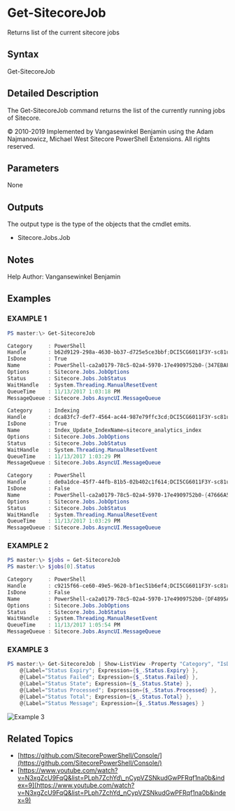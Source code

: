 # Get-SitecoreJob

Returns list of the current sitecore jobs

## Syntax

Get-SitecoreJob

## Detailed Description

The Get-SitecoreJob command returns the list of the currently running jobs of Sitecore.

© 2010-2019 Implemented by Vangasewinkel Benjamin using the Adam Najmanowicz, Michael West Sitecore PowerShell Extensions. All rights reserved.

## Parameters

None

## Outputs

The output type is the type of the objects that the cmdlet emits.

* Sitecore.Jobs.Job 

## Notes

Help Author: Vangansewinkel Benjamin

## Examples

### EXAMPLE 1

```powershell
PS master:\> Get-SitecoreJob

Category     : PowerShell
Handle       : b62d9129-298a-4630-bb37-d725e5ce3bbf;DCI5CG6011F3Y-sc81u3contact
IsDone       : True
Name         : PowerShell-ca2a0179-78c5-02a4-5970-17e4909752b0-{347EBAF8-6BE2-4ABC-91D0-36B36FCF414B}
Options      : Sitecore.Jobs.JobOptions
Status       : Sitecore.Jobs.JobStatus
WaitHandle   : System.Threading.ManualResetEvent
QueueTime    : 11/13/2017 1:03:18 PM
MessageQueue : Sitecore.Jobs.AsyncUI.MessageQueue

Category     : Indexing
Handle       : dca83fc7-def7-4564-ac44-987e79ffc3cd;DCI5CG6011F3Y-sc81u3contact
IsDone       : True
Name         : Index_Update_IndexName=sitecore_analytics_index
Options      : Sitecore.Jobs.JobOptions
Status       : Sitecore.Jobs.JobStatus
WaitHandle   : System.Threading.ManualResetEvent
QueueTime    : 11/13/2017 1:03:29 PM
MessageQueue : Sitecore.Jobs.AsyncUI.MessageQueue

Category     : PowerShell
Handle       : de0a1dce-45f7-44fb-81b5-02b402c1f614;DCI5CG6011F3Y-sc81u3contact
IsDone       : False
Name         : PowerShell-ca2a0179-78c5-02a4-5970-17e4909752b0-{47666A58-890B-4D13-8F15-3348643750E4}
Options      : Sitecore.Jobs.JobOptions
Status       : Sitecore.Jobs.JobStatus
WaitHandle   : System.Threading.ManualResetEvent
QueueTime    : 11/13/2017 1:03:29 PM
MessageQueue : Sitecore.Jobs.AsyncUI.MessageQueue
```

### EXAMPLE 2

```powershell
PS master:\> $jobs = Get-SitecoreJob
PS master:\> $jobs[0].Status

Category     : PowerShell
Handle       : c9215f66-ce60-49e5-9620-bf1ec51b6ef4;DCI5CG6011F3Y-sc81u3contact
IsDone       : False
Name         : PowerShell-ca2a0179-78c5-02a4-5970-17e4909752b0-{DF4895A6-3EBB-4A2A-9756-3A0EF4B96396}
Options      : Sitecore.Jobs.JobOptions
Status       : Sitecore.Jobs.JobStatus
WaitHandle   : System.Threading.ManualResetEvent
QueueTime    : 11/13/2017 1:05:54 PM
MessageQueue : Sitecore.Jobs.AsyncUI.MessageQueue
```

### EXAMPLE 3

```powershell
PS master:\> Get-SitecoreJob | Show-ListView -Property "Category", "IsDone", "Name", "QueueTime", `
    @{Label="Status Expiry"; Expression={$_.Status.Expiry} },
    @{Label="Status Failed"; Expression={$_.Status.Failed} },
    @{Label="Status State"; Expression={$_.Status.State} },
    @{Label="Status Processed"; Expression={$_.Status.Processed} },
    @{Label="Status Total"; Expression={$_.Status.Total} },
    @{Label="Status Message"; Expression={$_.Status.Messages} }
```

![Example 3](../../.gitbook/assets/get-sitecorejobs-listview.png)

## Related Topics

* [https://github.com/SitecorePowerShell/Console/](https://github.com/SitecorePowerShell/Console/) 
* [https://www.youtube.com/watch?v=N3xgZcU9FqQ&list=PLph7ZchYd\_nCypVZSNkudGwPFRqf1na0b&index=9](https://www.youtube.com/watch?v=N3xgZcU9FqQ&list=PLph7ZchYd_nCypVZSNkudGwPFRqf1na0b&index=9) 

